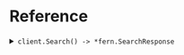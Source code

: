 # Reference
<details><summary><code>client.Search() -> *fern.SearchResponse</code></summary>
<dl>
<dd>

#### 🔌 Usage

<dl>
<dd>

<dl>
<dd>

```go
client.Search(
        context.TODO(),
        &fern.SearchRequest{
            Limit: 1,
            Id: "id",
            Date: "date",
            Deadline: fern.MustParseDateTime(
                "2024-01-15T09:30:00Z",
            ),
            Bytes: "bytes",
            User: &fern.User{
                Name: fern.String(
                    "name",
                ),
                Tags: []string{
                    "tags",
                    "tags",
                },
            },
            UserList: []*fern.User{
                &fern.User{
                    Name: fern.String(
                        "name",
                    ),
                    Tags: []string{
                        "tags",
                        "tags",
                    },
                },
            },
            OptionalDeadline: fern.Time(
                fern.MustParseDateTime(
                    "2024-01-15T09:30:00Z",
                ),
            ),
            KeyValue: map[string]*string{
                "keyValue": fern.String(
                    "keyValue",
                ),
            },
            OptionalString: fern.String(
                "optionalString",
            ),
            NestedUser: &fern.NestedUser{
                Name: fern.String(
                    "name",
                ),
                User: &fern.User{
                    Name: fern.String(
                        "name",
                    ),
                    Tags: []string{
                        "tags",
                        "tags",
                    },
                },
            },
            OptionalUser: &fern.User{
                Name: fern.String(
                    "name",
                ),
                Tags: []string{
                    "tags",
                    "tags",
                },
            },
            ExcludeUser: []*fern.User{
                &fern.User{
                    Name: fern.String(
                        "name",
                    ),
                    Tags: []string{
                        "tags",
                        "tags",
                    },
                },
            },
            Filter: []*string{
                fern.String(
                    "filter",
                ),
            },
            Neighbor: &fern.User{
                Name: fern.String(
                    "name",
                ),
                Tags: []string{
                    "tags",
                    "tags",
                },
            },
            NeighborRequired: &fern.SearchRequestNeighborRequired{
                User: &fern.User{
                    Name: fern.String(
                        "name",
                    ),
                    Tags: []string{
                        "tags",
                        "tags",
                    },
                },
            },
        },
    )
}
```
</dd>
</dl>
</dd>
</dl>

#### ⚙️ Parameters

<dl>
<dd>

<dl>
<dd>

**limit:** `int` 
    
</dd>
</dl>

<dl>
<dd>

**id:** `string` 
    
</dd>
</dl>

<dl>
<dd>

**date:** `string` 
    
</dd>
</dl>

<dl>
<dd>

**deadline:** `time.Time` 
    
</dd>
</dl>

<dl>
<dd>

**bytes:** `string` 
    
</dd>
</dl>

<dl>
<dd>

**user:** `*fern.User` 
    
</dd>
</dl>

<dl>
<dd>

**userList:** `*fern.User` 
    
</dd>
</dl>

<dl>
<dd>

**optionalDeadline:** `*time.Time` 
    
</dd>
</dl>

<dl>
<dd>

**keyValue:** `map[string]*string` 
    
</dd>
</dl>

<dl>
<dd>

**optionalString:** `*string` 
    
</dd>
</dl>

<dl>
<dd>

**nestedUser:** `*fern.NestedUser` 
    
</dd>
</dl>

<dl>
<dd>

**optionalUser:** `*fern.User` 
    
</dd>
</dl>

<dl>
<dd>

**excludeUser:** `*fern.User` 
    
</dd>
</dl>

<dl>
<dd>

**filter:** `*string` 
    
</dd>
</dl>

<dl>
<dd>

**neighbor:** `*fern.User` 
    
</dd>
</dl>

<dl>
<dd>

**neighborRequired:** `*fern.SearchRequestNeighborRequired` 
    
</dd>
</dl>
</dd>
</dl>


</dd>
</dl>
</details>
